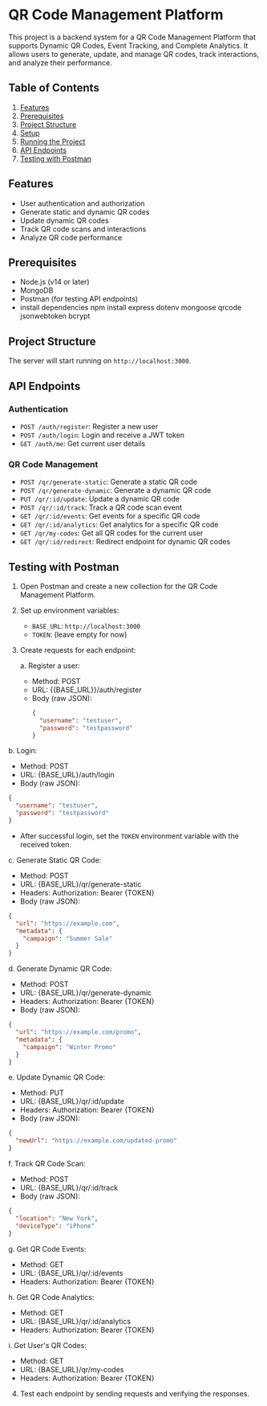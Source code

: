 # QR Code Management Platform

This project is a backend system for a QR Code Management Platform that supports Dynamic QR Codes, Event Tracking, and Complete Analytics. It allows users to generate, update, and manage QR codes, track interactions, and analyze their performance.

## Table of Contents

1. [Features](#features)
2. [Prerequisites](#prerequisites)
3. [Project Structure](#project-structure)
4. [Setup](#setup)
5. [Running the Project](#running-the-project)
6. [API Endpoints](#api-endpoints)
7. [Testing with Postman](#testing-with-postman)

## Features

- User authentication and authorization
- Generate static and dynamic QR codes
- Update dynamic QR codes
- Track QR code scans and interactions
- Analyze QR code performance

## Prerequisites

- Node.js (v14 or later)
- MongoDB
- Postman (for testing API endpoints)
- install dependencies npm install express dotenv mongoose qrcode jsonwebtoken bcrypt 

## Project Structure


The server will start running on `http://localhost:3000`.

## API Endpoints


### Authentication

- `POST /auth/register`: Register a new user
- `POST /auth/login`: Login and receive a JWT token
- `GET /auth/me`: Get current user details

### QR Code Management

- `POST /qr/generate-static`: Generate a static QR code
- `POST /qr/generate-dynamic`: Generate a dynamic QR code
- `PUT /qr/:id/update`: Update a dynamic QR code
- `POST /qr/:id/track`: Track a QR code scan event
- `GET /qr/:id/events`: Get events for a specific QR code
- `GET /qr/:id/analytics`: Get analytics for a specific QR code
- `GET /qr/my-codes`: Get all QR codes for the current user
- `GET /qr/:id/redirect`: Redirect endpoint for dynamic QR codes

## Testing with Postman

1. Open Postman and create a new collection for the QR Code Management Platform.

2. Set up environment variables:
   - `BASE_URL`: `http://localhost:3000`
   - `TOKEN`: (leave empty for now)

3. Create requests for each endpoint:

   a. Register a user:
   - Method: POST
   - URL: {{BASE_URL}}/auth/register
   - Body (raw JSON):
     ```json
     {
       "username": "testuser",
       "password": "testpassword"
     }
b. Login:

- Method: POST
- URL: {BASE_URL}/auth/login
- Body (raw JSON):

```json
{
  "username": "testuser",
  "password": "testpassword"
}
```


- After successful login, set the `TOKEN` environment variable with the received token.


c. Generate Static QR Code:

- Method: POST
- URL: {BASE_URL}/qr/generate-static
- Headers: Authorization: Bearer {TOKEN}
- Body (raw JSON):

```json
{
  "url": "https://example.com",
  "metadata": {
    "campaign": "Summer Sale"
  }
}
```




d. Generate Dynamic QR Code:

- Method: POST
- URL: {BASE_URL}/qr/generate-dynamic
- Headers: Authorization: Bearer {TOKEN}
- Body (raw JSON):

```json
{
  "url": "https://example.com/promo",
  "metadata": {
    "campaign": "Winter Promo"
  }
}
```




e. Update Dynamic QR Code:

- Method: PUT
- URL: {BASE_URL}/qr/:id/update
- Headers: Authorization: Bearer {TOKEN}
- Body (raw JSON):

```json
{
  "newUrl": "https://example.com/updated-promo"
}
```




f. Track QR Code Scan:

- Method: POST
- URL: {BASE_URL}/qr/:id/track
- Body (raw JSON):

```json
{
  "location": "New York",
  "deviceType": "iPhone"
}
```




g. Get QR Code Events:

- Method: GET
- URL: {BASE_URL}/qr/:id/events
- Headers: Authorization: Bearer {TOKEN}


h. Get QR Code Analytics:

- Method: GET
- URL: {BASE_URL}/qr/:id/analytics
- Headers: Authorization: Bearer {TOKEN}


i. Get User's QR Codes:

- Method: GET
- URL: {BASE_URL}/qr/my-codes
- Headers: Authorization: Bearer {TOKEN}


4. Test each endpoint by sending requests and verifying the responses.
